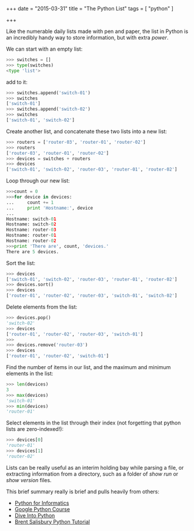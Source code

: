 +++
date = "2015-03-31"
title = "The Python List"
tags = [ "python" ]

+++

Like the numerable daily lists made with pen and paper, the list in Python is an incredibly handy way to store information, but with extra *power*.

<!--more-->

We can start with an empty list:

```python
>>> switches = []
>>> type(switches)
<type 'list'>
```

add to it:

```python
>>> switches.append('switch-01')
>>> switches
['switch-01']
>>> switches.append('switch-02')
>>> switches
['switch-01', 'switch-02']
```

Create another list, and concatenate these two lists into a new list:

```python
>>> routers = ['router-03', 'router-01', 'router-02']
>>> routers
['router-03', 'router-01', 'router-02']
>>> devices = switches + routers
>>> devices
['switch-01', 'switch-02', 'router-03', 'router-01', 'router-02']
```

Loop through our new list:

```python
>>>count = 0
>>>for device in devices:
...		count += 1
...     print 'Hostname:', device
...
Hostname: switch-01
Hostname: switch-02
Hostname: router-03
Hostname: router-01
Hostname: router-02
>>>print 'There are', count, 'devices.'
There are 5 devices.
```

Sort the list:

```python
>>> devices
['switch-01', 'switch-02', 'router-03', 'router-01', 'router-02']
>>> devices.sort()
>>> devices
['router-01', 'router-02', 'router-03', 'switch-01', 'switch-02']
```

Delete elements from the list:

```python
>>> devices.pop()
'switch-02'
>>> devices
['router-01', 'router-02', 'router-03', 'switch-01']
>>>
>>> devices.remove('router-03')
>>> devices
['router-01', 'router-02', 'switch-01']
```

Find the number of items in our list, and the maximum and minimum elements in the list:

```python
>>> len(devices)
3
>>> max(devices)
'switch-01'
>>> min(devices)
'router-01'
```

Select elements in the list through their index (not forgetting that python lists are zero-indexed!):

```python
>>> devices[0]
'router-01'
>>> devices[1]
'router-02'
```

Lists can be really useful as an interim holding bay while parsing a file, or extracting information from a directory, such as a folder of *show run* or *show version* files.

This brief summary really is brief and pulls heavily from others:

- [Python for Informatics][pfi]
- [Google Python Course][gpc]
- [Dive Into Python][dip]
- [Brent Salisbury Python Tutorial][bspt]

[pfi]:  http://www.pythonlearn.com/html-009/book009.html
[gpc]:  https://developers.google.com/edu/python/lists
[dip]:  http://www.diveintopython.net/native_data_types/lists.html
[bspt]: http://networkstatic.net/python-tutorial-functions-and-passing-lists-and-dictionaries-with-simple-examples/
